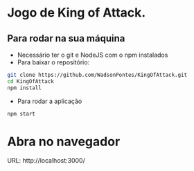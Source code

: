 # Jogo de King of Attack.

## Para rodar na sua máquina
* Necessário ter o git e NodeJS com o npm instalados
* Para baixar o repositório:
``` bash
git clone https://github.com/WadsonPontes/KingOfAttack.git
cd KingOfAttack
npm install
```
* Para rodar a aplicação
```bash
npm start
```
# Abra no navegador
URL: http://localhost:3000/


